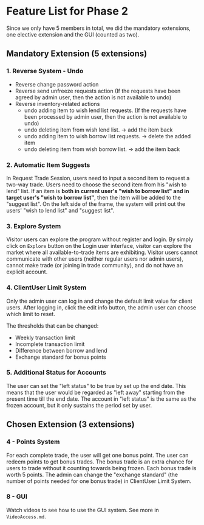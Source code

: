 # Feature List for Phase 2

Since we only have 5 members in total, we did the mandatory extensions, one elective extension and the GUI (counted as two).

## Mandatory Extension (5 extensions)

### 1. Reverse System - Undo
- Reverse change password action
- Reverse send unfreeze requests action (If the requests have been agreed by admin user, then 
the action is not available to undo)
- Reverse inventory-related actions
  - undo adding item to wish lend list requests. (If the requests have been processed by admin user, then
  the action is not available to undo)
  - undo deleting item from wish lend list. -> add the item back
  - undo adding item to wish borrow list requests. -> delete the added item
  - undo deleting item from wish borrow list. -> add the item back
  
### 2. Automatic Item Suggests
In Request Trade Session, users need to input a second item to request a two-way trade. 
Users need to choose the second item from his "wish to lend" list. 
If an item is **both in current user's "wish to borrow list" and in target user's "wish to borrow list"**, 
then the item will be added to the "suggest list".
On the left side of the frame, the system will print out the users' "wish to lend list" and "suggest list".

### 3. Explore System 
Visitor users can explore the program without register and login. By simply click on `Explore` button on the Login 
user interface, visitor can explore the market where all available-to-trade items are exhibiting. Visitor users cannot
communicate with other users (neither regular users nor admin users), cannot make trade (or joining in trade community),
 and do not have an explicit account.

### 4. ClientUser Limit System
Only the admin user can log in and change the default limit value for client users.
After logging in, click the edit info button, the admin user can choose which limit to reset.

The thresholds that can be changed:
- Weekly transaction limit 
- Incomplete transaction limit
- Difference between borrow and lend
- Exchange standard for bonus points

### 5. Additional Status for Accounts
The user can set the "left status" to be true by set up the end date. 
This means that the user would be regarded as "left away" starting from the present time till the end date. 
The account in "left status" is the same as the frozen account, but it only sustains the period set by user. 

## Chosen Extension (3 extensions)

### 4 - Points System
For each complete trade, the user will get one bonus point. The user can redeem points to get bonus trades. 
The bonus trade is an extra chance for users to trade without it counting towards being frozen.
Each bonus trade is worth 5 points. The admin can change the "exchange standard" (the number of points needed for 
one bonus trade) in ClientUser Limit System.

### 8 - GUI
Watch videos to see how to use the GUI system.
See more in `VideoAccess.md`.